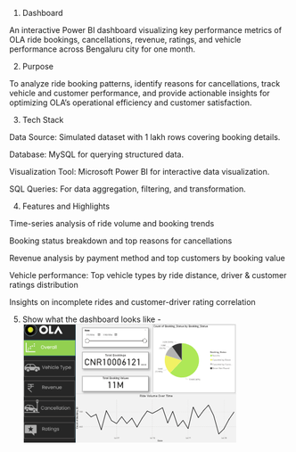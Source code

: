 1. Dashboard

An interactive Power BI dashboard visualizing key performance metrics of OLA ride bookings, cancellations, revenue, ratings, and vehicle performance across Bengaluru city for one month.

2. Purpose

To analyze ride booking patterns, identify reasons for cancellations, track vehicle and customer performance, and provide actionable insights for optimizing OLA’s operational efficiency and customer satisfaction.

3. Tech Stack

Data Source: Simulated dataset with 1 lakh rows covering booking details.

Database: MySQL for querying structured data.

Visualization Tool: Microsoft Power BI for interactive data visualization.

SQL Queries: For data aggregation, filtering, and transformation.

4. Features and Highlights

Time-series analysis of ride volume and booking trends

Booking status breakdown and top reasons for cancellations

Revenue analysis by payment method and top customers by booking value

Vehicle performance: Top vehicle types by ride distance, driver & customer ratings distribution

Insights on incomplete rides and customer-driver rating correlation

5. Show what the dashboard looks like - ![Dahboard Preview](https://github.com/sri-sh/OLA-Power-BI-Project/blob/main/OLA.png)

